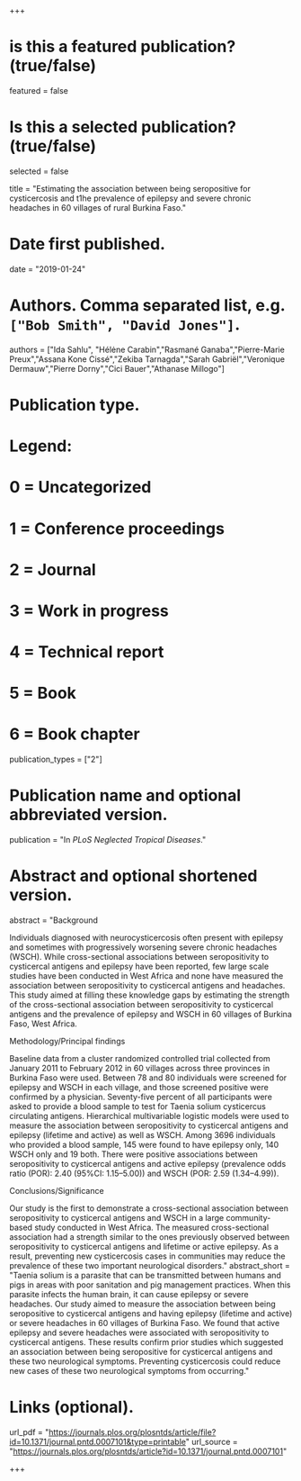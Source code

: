 +++
# is this a featured publication? (true/false)
featured = false
# Is this a selected publication? (true/false)
selected = false

title = "Estimating the association between being seropositive for
cysticercosis and t1he prevalence of epilepsy and severe chronic headaches in 60 villages of
rural Burkina Faso."

# Date first published.
date = "2019-01-24"

# Authors. Comma separated list, e.g. `["Bob Smith", "David Jones"]`.
authors = ["Ida Sahlu", "Hélėne Carabin","Rasmané Ganaba","Pierre-Marie Preux","Assana Kone Cissé","Zekiba Tarnagda","Sarah Gabriël","Veronique Dermauw","Pierre Dorny","Cici Bauer","Athanase Millogo"]

# Publication type.
# Legend:
# 0 = Uncategorized
# 1 = Conference proceedings
# 2 = Journal
# 3 = Work in progress
# 4 = Technical report
# 5 = Book
# 6 = Book chapter
publication_types = ["2"]

# Publication name and optional abbreviated version.
publication = "In *PLoS Neglected Tropical Diseases*."

# Abstract and optional shortened version.
abstract = "Background

Individuals diagnosed with neurocysticercosis often present with epilepsy and sometimes with progressively worsening severe chronic headaches (WSCH). While cross-sectional associations between seropositivity to cysticercal antigens and epilepsy have been reported, few large scale studies have been conducted in West Africa and none have measured the association between seropositivity to cysticercal antigens and headaches. This study aimed at filling these knowledge gaps by estimating the strength of the cross-sectional association between seropositivity to cysticercal antigens and the prevalence of epilepsy and WSCH in 60 villages of Burkina Faso, West Africa.

Methodology/Principal findings

Baseline data from a cluster randomized controlled trial collected from January 2011 to February 2012 in 60 villages across three provinces in Burkina Faso were used. Between 78 and 80 individuals were screened for epilepsy and WSCH in each village, and those screened positive were confirmed by a physician. Seventy-five percent of all participants were asked to provide a blood sample to test for Taenia solium cysticercus circulating antigens. Hierarchical multivariable logistic models were used to measure the association between seropositivity to cysticercal antigens and epilepsy (lifetime and active) as well as WSCH. Among 3696 individuals who provided a blood sample, 145 were found to have epilepsy only, 140 WSCH only and 19 both. There were positive associations between seropositivity to cysticercal antigens and active epilepsy (prevalence odds ratio (POR): 2.40 (95%CI: 1.15–5.00)) and WSCH (POR: 2.59 (1.34–4.99)).

Conclusions/Significance

Our study is the first to demonstrate a cross-sectional association between seropositivity to cysticercal antigens and WSCH in a large community-based study conducted in West Africa. The measured cross-sectional association had a strength similar to the ones previously observed between seropositivity to cysticercal antigens and lifetime or active epilepsy. As a result, preventing new cysticercosis cases in communities may reduce the prevalence of these two important neurological disorders."
abstract_short = "Taenia solium is a parasite that can be transmitted between humans and pigs in areas with poor sanitation and pig management practices. When this parasite infects the human brain, it can cause epilepsy or severe headaches. Our study aimed to measure the association between being seropositive to cysticercal antigens and having epilepsy (lifetime and active) or severe headaches in 60 villages of Burkina Faso. We found that active epilepsy and severe headaches were associated with seropositivity to cysticercal antigens. These results confirm prior studies which suggested an association between being seropositive for cysticercal antigens and these two neurological symptoms. Preventing cysticercosis could reduce new cases of these two neurological symptoms from occurring."


# Links (optional).
url_pdf = "https://journals.plos.org/plosntds/article/file?id=10.1371/journal.pntd.0007101&type=printable"
url_source = "https://journals.plos.org/plosntds/article?id=10.1371/journal.pntd.0007101"


+++

